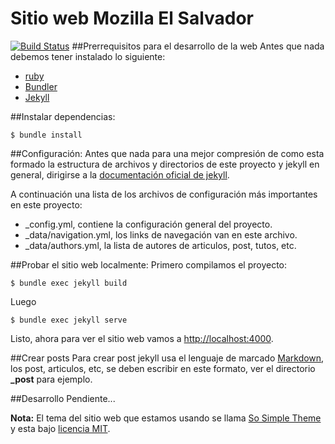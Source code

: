 Sitio web Mozilla El Salvador
=====================================
[![Build Status](https://travis-ci.org/mozillaSv/mozillaSv.svg)](https://travis-ci.org/mozillaSv/mozillaSv)
##Prerrequisitos para el desarrollo de la web
Antes que nada debemos tener instalado lo siguiente:

* [ruby](https://www.ruby-lang.org/en/documentation/installation/)
* [Bundler](http://bundler.io/)
* [Jekyll](http://jekyllrb.com/docs/installation/)

##Instalar dependencias:


```shell
$ bundle install
```

##Configuración:
Antes que nada para una mejor compresión de como esta formado la estructura de archivos y directorios de este proyecto y jekyll en general,
dirigirse a la [documentación oficial de jekyll](http://jekyllrb.com/docs/home/).

A continuación una lista de los archivos de configuración más importantes en este proyecto:

* _config.yml, contiene la configuración general del proyecto.
* _data/navigation.yml, los links de navegación van en este archivo.
* _data/authors.yml, la lista de autores de articulos, post, tutos, etc.

##Probar el sitio web localmente:
Primero compilamos el proyecto:

```shell
$ bundle exec jekyll build
```

Luego

```shell
$ bundle exec jekyll serve
```
Listo, ahora para ver el sitio web vamos a [http://localhost:4000](http://localhost:4000).

##Crear posts
Para crear post jekyll usa el lenguaje de marcado [Markdown](http://es.wikipedia.org/wiki/Markdown), los post, articulos, etc, se deben escribir en este formato, ver el directorio **_post** para ejemplo.

##Desarrollo
Pendiente...


**Nota:** El tema del sitio web que estamos usando se llama [So Simple Theme](https://github.com/mmistakes/so-simple-theme) y esta bajo [licencia MIT](https://github.com/mmistakes/so-simple-theme/blob/master/LICENSE).
